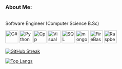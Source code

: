 <!-- About Me -->

### About Me:
<br/> Software Engineer (Computer Science B.Sc)<br/>
<!--END About me -->

<!-- My skills -->
<!--
### 🔧 My Skills:

- <b>Data</b>: Python 3 (using Pandas, NumPy, Scikit-Learn, TesnorFlow libraries)
- <b>OOP</b>: C#, C++  and Python. 
- <b>DataBase Experience</b>: MSSQL, FireBase (Realtime DB), MongoDB
- <b>Others</b>: C, Visual Basic, Bash, Batch, Git, Web Scraping (using Python's Selenium and bs4 libraries), RaspberryPi enthusiast.
  <br/> <br/>
-->
<div>
 <img src="https://img.icons8.com/?size=512&id=Fycm8TUhWmFU&format=png" title="C#" **alt="C#" width="40" height="40"/>
<img src="https://img.icons8.com/color/30/python.png" title="Python" **alt="Python" width="40" height="40"/>
<img src="https://img.icons8.com/?size=512&id=40669&format=png" title="Cpp" **alt="Cpp" width="40" height="40"/>
<img src="https://img.icons8.com/fluency/344/visual-basic.png" title="Visual Basic" **alt="VB" width="40" height="40"/>
<img src="https://img.icons8.com/color/30/sql.png" title="SQL" **alt="SQL" width="40" height="40"/>
<img src="https://img.icons8.com/color/30/000000/mongodb.png" title="mongoDB" **alt="mongoDB" width="40" height="40"/>
<img src="https://img.icons8.com/color/30/firebase.png" title="FireBase" **alt="FireBase" width="40" height="40"/>
<img src="https://img.icons8.com/color/344/raspberry-pi.png" title="RaspberryPi" **alt="RaspberryPi" width="40" height="40"/>
</div>
<!-- END My skills -->

<!-- My Stats -->

[![GitHub Streak](http://github-readme-streak-stats.herokuapp.com?user=alws34&theme=dark&background=000000)](https://git.io/streak-stats)

[![Top Langs](https://github-readme-stats.vercel.app/api/top-langs/?username=alws34)](https://github.com/anuraghazra/github-readme-stats)

<!-- END My Stats -->
